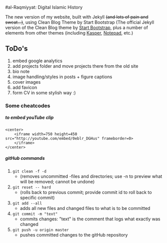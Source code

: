 #al-Raqmiyyat: Digital Islamic History

The new version of my website, built with Jekyll ~~(and lots of pain and sweat...)~~, using Clean Blog Theme by Start Bootstrap
(The official Jekyll version of the Clean Blog theme by [Start Bootstrap](http://startbootstrap.com/), plus a number of elements from other themes (including [Kasper](https://github.com/rosario/kasper), [Notepad](https://github.com/hmfaysal/Notepad), etc.)

## ToDo's

1. embed google analytics
2. add projects folder and move projects there from the old site
3. bio note
4. image handling/styles in posts + figure captions
5. cover images
6. add favicon
7. form CV in some stylish way :)

### Some cheatcodes

##### to embed youTube clip
```
<center>
	<iframe width=750 height=450 src="http://youtube.com/embed/0eblr_DGHus" frameborder=0>
	</iframe>
</center>
```

##### gitHub commands

1. ```git clean -f -d```
	* (removes uncommitted -files and directories; use -n to preview what will be removed; cannot be undone)
1. ```git reset -- hard```
	* (rolls back to previous commit; provide commit id to roll back to specific commit)
1. ```git add --all```
	* adds all new files and changed files to what is to be committed
1. ```git commit -m "text"```
	* commits changes: "text" is the comment that logs what exactly was changed
1. ```git push -u origin master```
	* pushes committed changes to the gitHub repository